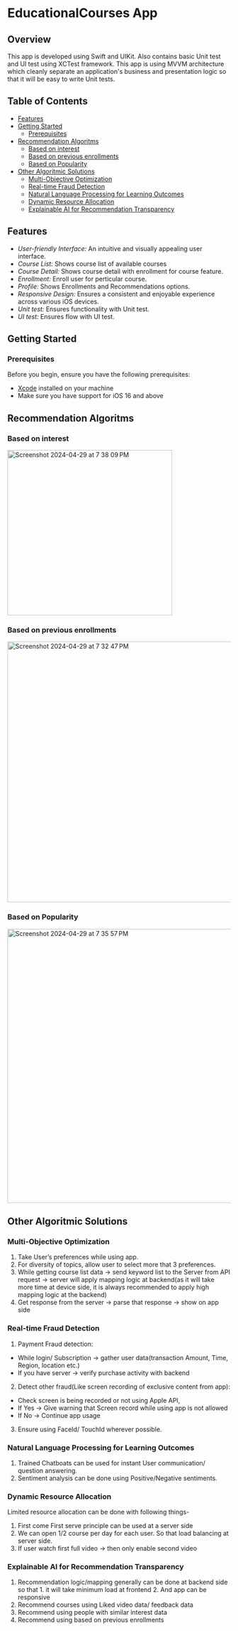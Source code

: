 # EducationalCourses App

## Overview

This app is developed using Swift and UIKit. Also contains basic Unit test and UI test using XCTest framework. This app is using MVVM architecture which cleanly separate an application's business and presentation logic so that it will be easy to write Unit tests.

## Table of Contents

- [Features](#features)
- [Getting Started](#getting-started)
  - [Prerequisites](#prerequisites)
- [Recommendation Algoritms](#Recommendation-Algoritms)
  - [Based on interest](#Based-on-interest)
  - [Based on previous enrollments](#Based-on-previous-enrollments)
  - [Based on Popularity](#Based-on-Popularity)
- [Other Algoritmic Solutions](#Other-Algoritmic-Solutions)
  - [Multi-Objective Optimization](#Multi-Objective-Optimization)
  - [Real-time Fraud Detection](#Real-time-Fraud-Detection)
  - [Natural Language Processing for Learning Outcomes](#Natural-Language-Processing-for-Learning-Outcomes)
  - [Dynamic Resource Allocation](#Dynamic-Resource-Allocation)
  - [Explainable AI for Recommendation Transparency](#Explainable-AI-for-Recommendation-Transparency)


## Features

- *User-friendly Interface:* An intuitive and visually appealing user interface.
- *Course List:* Shows course list of available courses
- *Course Detail:* Shows course detail with enrollment for course feature.
- *Enrollment:* Enroll user for perticular course.
- *Profile:* Shows Enrollments and Recommendations options.
- *Responsive Design:* Ensures a consistent and enjoyable experience across various iOS devices.
- *Unit test:* Ensures functionality with Unit test.
- *UI test:* Ensures flow with UI test.


## Getting Started

### Prerequisites

Before you begin, ensure you have the following prerequisites:

- [Xcode](https://developer.apple.com/xcode/) installed on your machine
- Make sure you have support for iOS 16 and above


## Recommendation Algoritms

### Based on interest
<img width="372" alt="Screenshot 2024-04-29 at 7 38 09 PM" src="https://github.com/PrajaktaJ93/EducationalCoursesApp/assets/117655777/bac4bb4a-689c-42e6-86a0-c8ef584ce49c">

### Based on previous enrollments
<img width="587" alt="Screenshot 2024-04-29 at 7 32 47 PM" src="https://github.com/PrajaktaJ93/EducationalCoursesApp/assets/117655777/6c49697a-5a80-42ff-9b1d-c9c124c8a0fa">

### Based on Popularity
<img width="617" alt="Screenshot 2024-04-29 at 7 35 57 PM" src="https://github.com/PrajaktaJ93/EducationalCoursesApp/assets/117655777/1b530cff-4936-449b-aa43-bcb93c9ef754">


## Other Algoritmic Solutions

### Multi-Objective Optimization
1. Take User’s preferences while using app.
2. For diversity of topics, allow user to select more that 3 preferences.
3. While getting course list data -> send keyword list to the Server from API request -> server will apply mapping logic at backend(as it will take more time at device side, it is always recommended to apply high mapping logic at the backend)
4. Get response from the server -> parse that response -> show on app side

### Real-time Fraud Detection
1. Payment Fraud detection:
- While login/ Subscription -> gather user data(transaction Amount, Time, Region, location etc.)
- If you have server -> verify purchase activity with backend

2. Detect other fraud(Like screen recording of exclusive content from app):
- Check screen is being recorded or not using Apple API, 
- If Yes -> Give warning that Screen record while using app is not allowed
- If No -> Continue app usage

3. Ensure using FaceId/ TouchId wherever possible.

### Natural Language Processing for Learning Outcomes
1. Trained Chatboats can be used for instant User communication/ question answering.
2. Sentiment analysis can be done using Positive/Negative sentiments.

### Dynamic Resource Allocation
Limited resource allocation can be done with following things-
1. First come First serve principle can be used at a server side
2. We can open 1/2 course per day for each user. So that load balancing at server side.
3. If user watch first full video -> then only enable second video

### Explainable AI for Recommendation Transparency
1. Recommendation logic/mapping generally can be done at backend side so that 1. it will take minimum load at frontend 2. And app can be responsive
2. Recommend courses using Liked video data/ feedback data
3. Recommend using people with similar interest data
4. Recommend using based on previous enrollments
  

